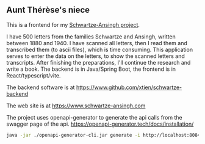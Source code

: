 ## Aunt Thérèse's niece ##

This is a frontend for my [Schwartze-Ansingh project](https://www.schwartze-ansingh.com).

I have 500 letters from the families Schwartze and Ansingh, written between 1880 and 1940. I have scanned all letters, then I read them and transcribed them (to ascii files), which is time consuming. This application serves to enter the data on the letters, to show the scanned letters and transcripts. After finishing the preparations, I'll continue the research and write a book. The backend is in Java/Spring Boot, the frontend is in React/typescript/vite.

The backend software is at https://www.github.com/xtien/schwartze-backend

The web site is at https://www.schwartze-ansingh.com


The project uses openapi-generator to generate the api calls from the swagger page of the api.
https://openapi-generator.tech/docs/installation/


```bash
java -jar ./openapi-generator-cli.jar generate -i http://localhost:8084/v3/api-docs -g typescript-axios -pwithSeparateModelsAndApi=true -papiPackage=api -pmodelPackage=model -o ./src/generated-api 
```
